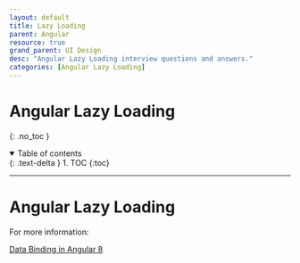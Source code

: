 ```yaml
---
layout: default
title: Lazy Loading
parent: Angular
resource: true
grand_parent: UI Design
desc: "Angular Lazy Loading interview questions and answers."
categories: [Angular Lazy Loading]
---
```


# Angular Lazy Loading
{: .no_toc }

<details open markdown="block">
  <summary>
    Table of contents
  </summary>
  {: .text-delta }
1. TOC
{:toc}
</details>

---


# Angular Lazy Loading



For more information:

[Data Binding in Angular 8](https://www.javatpoint.com/data-binding-in-angular-8)